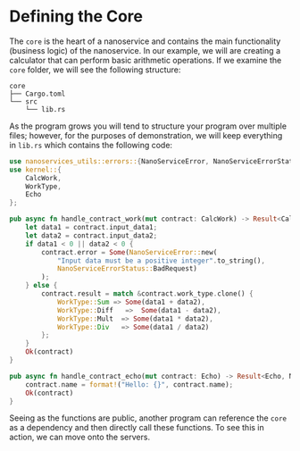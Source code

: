 # Defining the Core

The `core` is the heart of a nanoservice and contains the main functionality (business logic) of the nanoservice.
In our example, we will are creating a calculator that can perform basic arithmetic operations.
If we examine the `core` folder, we will see the following structure:

```plaintext
core
├── Cargo.toml
└── src
    └── lib.rs
```

As the program grows you will tend to structure your program over multiple files; however, for the purposes of demonstration, we will keep everything in `lib.rs` which contains the following code:

```rust
use nanoservices_utils::errors::{NanoServiceError, NanoServiceErrorStatus};
use kernel::{
    CalcWork,
    WorkType,
    Echo
};

pub async fn handle_contract_work(mut contract: CalcWork) -> Result<CalcWork, NanoServiceError> {
    let data1 = contract.input_data1;
    let data2 = contract.input_data2;
    if data1 < 0 || data2 < 0 {
        contract.error = Some(NanoServiceError::new(
            "Input data must be a positive integer".to_string(),
            NanoServiceErrorStatus::BadRequest)
        );
    } else {
        contract.result = match &contract.work_type.clone() {
            WorkType::Sum => Some(data1 + data2),
            WorkType::Diff   =>  Some(data1 - data2),
            WorkType::Mult  => Some(data1 * data2),
            WorkType::Div   => Some(data1 / data2)
        };
    }
    Ok(contract)
}

pub async fn handle_contract_echo(mut contract: Echo) -> Result<Echo, NanoServiceError> {
    contract.name = format!("Hello: {}", contract.name);
    Ok(contract)
}
```

Seeing as the functions are public, another program can reference the `core` as a dependency and then directly call these functions.
To see this in action, we can move onto the servers.
